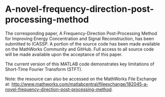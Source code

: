 # A-novel-frequency-direction-post-processing-method
The corresponding paper, A Frequency-Direction Post-Processing Method for Improving Energy Concentration and Signal Reconstruction, has been submitted to ICASSP. A portion of the source code has been made available on the MathWorks Community and GitHub. Full access to all source code will be made available upon the acceptance of this paper.

The current version of this MATLAB code demonstrates key limitations of Short-Time Fourier Transform (STFT).

Note: the resource can also be accessed on the MathWorks File Exchange at: http://www.mathworks.com/matlabcentral/fileexchange/182045-a-novel-frequency-direction-post-processing-method.
